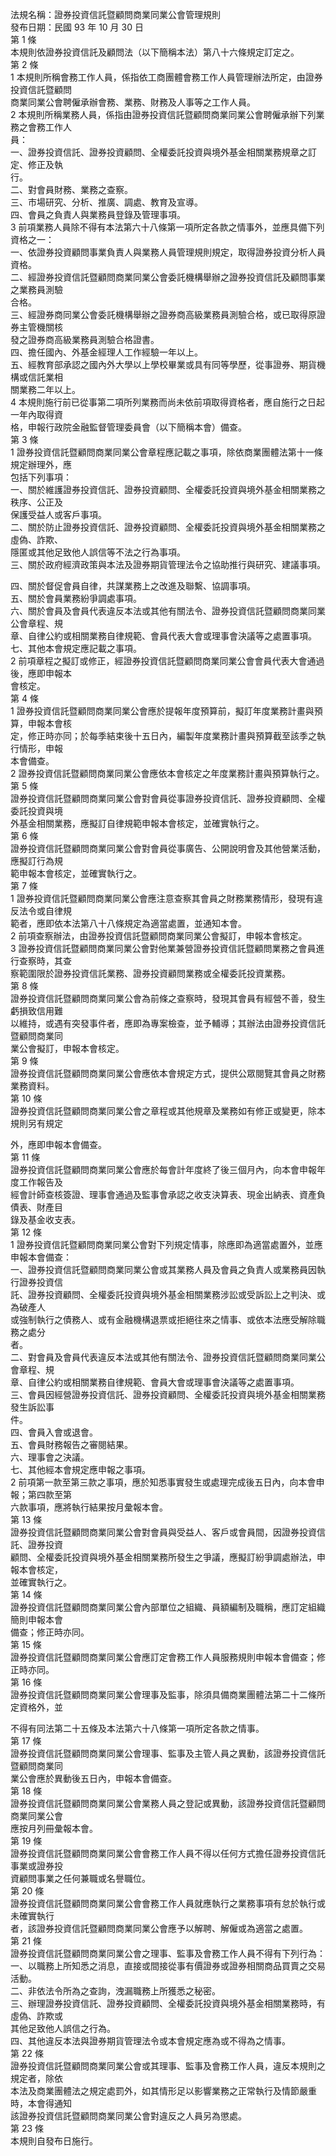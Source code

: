 法規名稱：證券投資信託暨顧問商業同業公會管理規則  
發布日期：民國 93 年 10 月 30 日  
第 1 條  
本規則依證券投資信託及顧問法（以下簡稱本法）第八十六條規定訂定之。  
第 2 條  
1 本規則所稱會務工作人員，係指依工商團體會務工作人員管理辦法所定，由證券投資信託暨顧問  
商業同業公會聘僱承辦會務、業務、財務及人事等之工作人員。  
2 本規則所稱業務人員，係指由證券投資信託暨顧問商業同業公會聘僱承辦下列業務之會務工作人  
員：  
一、證券投資信託、證券投資顧問、全權委託投資與境外基金相關業務規章之訂定、修正及執  
行。  
二、對會員財務、業務之查察。  
三、市場研究、分析、推廣、調處、教育及宣導。  
四、會員之負責人與業務員登錄及管理事項。  
3 前項業務人員除不得有本法第六十八條第一項所定各款之情事外，並應具備下列資格之一：  
一、依證券投資顧問事業負責人與業務人員管理規則規定，取得證券投資分析人員資格。  
二、經證券投資信託暨顧問商業同業公會委託機構舉辦之證券投資信託及顧問事業之業務員測驗  
合格。  
三、經證券商同業公會委託機構舉辦之證券商高級業務員測驗合格，或已取得原證券主管機關核  
發之證券商高級業務員測驗合格證書。  
四、擔任國內、外基金經理人工作經驗一年以上。  
五、經教育部承認之國內外大學以上學校畢業或具有同等學歷，從事證券、期貨機構或信託業相  
關業務二年以上。  
4 本規則施行前已從事第二項所列業務而尚未依前項取得資格者，應自施行之日起一年內取得資  
格，申報行政院金融監督管理委員會（以下簡稱本會）備查。  
第 3 條  
1 證券投資信託暨顧問商業同業公會章程應記載之事項，除依商業團體法第十一條規定辦理外，應  
包括下列事項：  
一、關於維護證券投資信託、證券投資顧問、全權委託投資與境外基金相關業務之秩序、公正及  
保護受益人或客戶事項。  
二、關於防止證券投資信託、證券投資顧問、全權委託投資與境外基金相關業務之虛偽、詐欺、  
隱匿或其他足致他人誤信等不法之行為事項。  
三、關於政府經濟政策與本法及證券期貨管理法令之協助推行與研究、建議事項。  


四、關於督促會員自律，共謀業務上之改進及聯繫、協調事項。  
五、關於會員業務紛爭調處事項。  
六、關於會員及會員代表違反本法或其他有關法令、證券投資信託暨顧問商業同業公會章程、規  
章、自律公約或相關業務自律規範、會員代表大會或理事會決議等之處置事項。  
七、其他本會規定應記載之事項。  
2 前項章程之擬訂或修正，經證券投資信託暨顧問商業同業公會會員代表大會通過後，應即申報本  
會核定。  
第 4 條  
1 證券投資信託暨顧問商業同業公會應於提報年度預算前，擬訂年度業務計畫與預算，申報本會核  
定，修正時亦同；於每季結束後十五日內，編製年度業務計畫與預算截至該季之執行情形，申報  
本會備查。  
2 證券投資信託暨顧問商業同業公會應依本會核定之年度業務計畫與預算執行之。  
第 5 條  
證券投資信託暨顧問商業同業公會對會員從事證券投資信託、證券投資顧問、全權委託投資與境  
外基金相關業務，應擬訂自律規範申報本會核定，並確實執行之。  
第 6 條  
證券投資信託暨顧問商業同業公會對會員從事廣告、公開說明會及其他營業活動，應擬訂行為規  
範申報本會核定，並確實執行之。  
第 7 條  
1 證券投資信託暨顧問商業同業公會應注意查察其會員之財務業務情形，發現有違反法令或自律規  
範者，應即依本法第八十八條規定為適當處置，並通知本會。  
2 前項查察辦法，由證券投資信託暨顧問商業同業公會擬訂，申報本會核定。  
3 證券投資信託暨顧問商業同業公會對他業兼營證券投資信託暨顧問業務之會員進行查察時，其查  
察範圍限於證券投資信託業務、證券投資顧問業務或全權委託投資業務。  
第 8 條  
證券投資信託暨顧問商業同業公會為前條之查察時，發現其會員有經營不善，發生虧損致信用難  
以維持，或遇有突發事件者，應即為專案檢查，並予輔導；其辦法由證券投資信託暨顧問商業同  
業公會擬訂，申報本會核定。  
第 9 條  
證券投資信託暨顧問商業同業公會應依本會規定方式，提供公眾閱覽其會員之財務業務資料。  
第 10 條  
證券投資信託暨顧問商業同業公會之章程或其他規章及業務如有修正或變更，除本規則另有規定  


外，應即申報本會備查。  
第 11 條  
證券投資信託暨顧問商業同業公會應於每會計年度終了後三個月內，向本會申報年度工作報告及  
經會計師查核簽證、理事會通過及監事會承認之收支決算表、現金出納表、資產負債表、財產目  
錄及基金收支表。  
第 12 條  
1 證券投資信託暨顧問商業同業公會對下列規定情事，除應即為適當處置外，並應申報本會備查：  
一、證券投資信託暨顧問商業同業公會或其業務人員及會員之負責人或業務員因執行證券投資信  
託、證券投資顧問、全權委託投資與境外基金相關業務涉訟或受訴訟上之判決、或為破產人  
或強制執行之債務人、或有金融機構退票或拒絕往來之情事、或依本法應受解除職務之處分  
者。  
二、對會員及會員代表違反本法或其他有關法令、證券投資信託暨顧問商業同業公會章程、規  
章、自律公約或相關業務自律規範、會員大會或理事會決議等之處置事項。  
三、會員因經營證券投資信託、證券投資顧問、全權委託投資與境外基金相關業務發生訴訟事  
件。  
四、會員入會或退會。  
五、會員財務報告之審閱結果。  
六、理事會之決議。  
七、其他經本會規定應申報之事項。  
2 前項第一款至第三款之事項，應於知悉事實發生或處理完成後五日內，向本會申報；第四款至第  
六款事項，應將執行結果按月彙報本會。  
第 13 條  
證券投資信託暨顧問商業同業公會對會員與受益人、客戶或會員間，因證券投資信託、證券投資  
顧問、全權委託投資與境外基金相關業務所發生之爭議，應擬訂紛爭調處辦法，申報本會核定，  
並確實執行之。  
第 14 條  
證券投資信託暨顧問商業同業公會內部單位之組織、員額編制及職稱，應訂定組織簡則申報本會  
備查；修正時亦同。  
第 15 條  
證券投資信託暨顧問商業同業公會應訂定會務工作人員服務規則申報本會備查；修正時亦同。  
第 16 條  
證券投資信託暨顧問商業同業公會理事及監事，除須具備商業團體法第二十二條所定資格外，並  


不得有同法第二十五條及本法第六十八條第一項所定各款之情事。  
第 17 條  
證券投資信託暨顧問商業同業公會理事、監事及主管人員之異動，該證券投資信託暨顧問商業同  
業公會應於異動後五日內，申報本會備查。  
第 18 條  
證券投資信託暨顧問商業同業公會業務人員之登記或異動，該證券投資信託暨顧問商業同業公會  
應按月列冊彙報本會。  
第 19 條  
證券投資信託暨顧問商業同業公會會務工作人員不得以任何方式擔任證券投資信託事業或證券投  
資顧問事業之任何兼職或名譽職位。  
第 20 條  
證券投資信託暨顧問商業同業公會會務工作人員就應執行之業務事項有怠於執行或未確實執行  
者，該證券投資信託暨顧問商業同業公會應予以解聘、解僱或為適當之處置。  
第 21 條  
證券投資信託暨顧問商業同業公會之理事、監事及會務工作人員不得有下列行為：  
一、以職務上所知悉之消息，直接或間接從事有價證券或證券相關商品買賣之交易活動。  
二、非依法令所為之查詢，洩漏職務上所獲悉之秘密。  
三、辦理證券投資信託、證券投資顧問、全權委託投資與境外基金相關業務時，有虛偽、詐欺或  
其他足致他人誤信之行為。  
四、其他違反本法與證券期貨管理法令或本會規定應為或不得為之情事。  
第 22 條  
證券投資信託暨顧問商業同業公會或其理事、監事及會務工作人員，違反本規則之規定者，除依  
本法及商業團體法之規定處罰外，如其情形足以影響業務之正常執行及情節嚴重時，本會得通知  
該證券投資信託暨顧問商業同業公會對違反之人員另為懲處。  
第 23 條  
本規則自發布日施行。  


